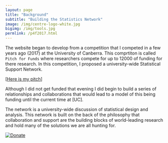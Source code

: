 ```yaml
---
layout: page
title: "Background"
subtitle: "Building the Statistics Network"
image: /img/centre-logo-white.jpg
bigimg: /img/tools.jpg
permlink: /p4f2017.html
---
```


The website began to develop from a competition that I competed in a few years ago (2017) at the University of Canberra. This comprtiton is called `Pitch for Funds` where researchers compete for up to $12 000$ of funding for there research. In this competition, I proposed a university-wide Statistical Support Network.

[[Here is my pitch](https://www.youtube.com/watch?v=2EXo0Iue1es&index=1&list=PLy1v_xE3ZjaA4PFdt_FJNBLljLAiuNTiV)]

Although I did not get funded that evening I did begin to build a series of relationships and collaborations that would lead to a model of this being funding until the current time at [UC].

The network is a university-wide discussion of statistical design and analysis. This network is built on the back of the philosophy that collaboration and support are the building blocks of world-leading research and hold many of the solutions we are all hunting for.

[![Donate](https://img.shields.io/badge/Donate-PayPal-green.svg)](https://paypal.me/ARDavidson?locale.x=en_AU)